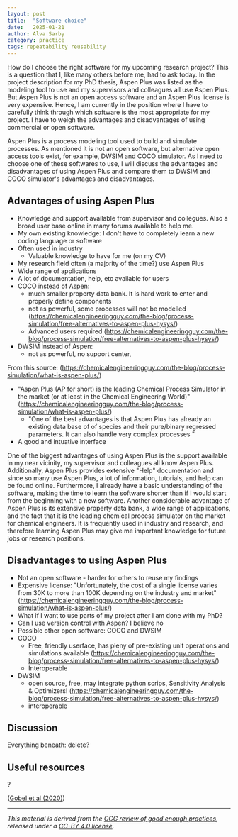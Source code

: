 ```yaml
---
layout: post
title:  "Software choice"
date:   2025-01-21
author: Alva Sarby
category: practice
tags: repeatability reusability 
---
```


How do I choose the right software for my upcoming research project? This is a question that I, like many others before me, had to ask today. In the project description for my PhD thesis, Aspen Plus was listed as the modeling tool to use and my supervisors and colleagues all use Aspen Plus. But Aspen Plus is not an open access software and an Aspen Plus license is very expensive. Hence, I am currently in the position where I have to carefully think through which software is the most appropriate for my project. I have to weigh the advantages and disadvantages of using commercial or open software.

Aspen Plus is a process modeling tool used to build and simulate processes. As mentioned it is not an open software, but alternative open access tools exist, for example, DWSIM and COCO simulator. As I need to choose one of these softwares to use, I will discuss the advantages and disadvantages of using Aspen Plus and compare them to DWSIM and COCO simulator's advantages and disadvantages.   

## Advantages of using Aspen Plus
- Knowledge and support available from supervisor and collegues. Also a broad user base online in many forums available to help me. 
- My own existing knowledge: I don't have to completely learn a new coding language or software
- Often used in industry
    - Valuable knowledge to have for me (on my CV)
- My research field often (a majority of the time?) use Aspen Plus
- Wide range of applications
- A lot of documentation, help, etc available for users
- COCO instead of Aspen: 
    - much smaller property data bank. It is hard work to enter and properly define components
    - not as powerful, some processes will not be modelled (https://chemicalengineeringguy.com/the-blog/process-simulation/free-alternatives-to-aspen-plus-hysys/)
    - Advanced users required (https://chemicalengineeringguy.com/the-blog/process-simulation/free-alternatives-to-aspen-plus-hysys/)
- DWSIM instead of Aspen:
    - not as powerful, no support center, 

From this source: (https://chemicalengineeringguy.com/the-blog/process-simulation/what-is-aspen-plus/) 
- "Aspen Plus (AP for short) is the leading Chemical Process Simulator in the market (or at least in the Chemical Engineering World)" (https://chemicalengineeringguy.com/the-blog/process-simulation/what-is-aspen-plus/) 
    - "One of the best advantages is that Aspen Plus has already an existing data base of of species and their pure/binary regressed parameters. It can also handle very complex processes "
- A good and intuative interface

One of the biggest advantages of using Aspen Plus is the support available in my near vicinity, my supervisor and colleagues all know Aspen Plus. Additionally, Aspen Plus provides extensive "Help" documentation and since so many use Aspen Plus, a lot of information, tutorials, and help can be found online. Furthermore, I already have a basic understanding of the software, making the time to learn the software shorter than if I would start from the beginning with a new software. Another considerable advantage of Aspen Plus is its extensive property data bank, a wide range of applications, and the fact that it is the leading chemical process simulator on the market for chemical engineers. It is frequently used in industry and research, and therefore learning Aspen Plus may give me important knowledge for future jobs or research positions.   

## Disadvantages to using Aspen Plus
- Not an open software - harder for others to reuse my findings
- Expensive license: "Unfortunately, the cost of a single license varies from 30K to more than 100K depending on the industry and market" (https://chemicalengineeringguy.com/the-blog/process-simulation/what-is-aspen-plus/) 
- What if I want to use parts of my project after I am done with my PhD?
- Can I use version control with Aspen? I believe no
- Possible other open software: COCO and DWSIM
- COCO
    - Free, friendly userface, has pleny of pre-existing unit operations and simulations available (https://chemicalengineeringguy.com/the-blog/process-simulation/free-alternatives-to-aspen-plus-hysys/)
    - Interoperable
- DWSIM
    - open source, free, may integrate python scrips, Sensitivity Analysis & Optimizers! (https://chemicalengineeringguy.com/the-blog/process-simulation/free-alternatives-to-aspen-plus-hysys/)
    - interoperable



## Discussion


Everything beneath: delete?
## Useful resources
?


 ([Gobel et al (2020)][1])

------------
*This material is derived from the [CCG review of good enough practices][2], released under a [CC-BY 4.0 license][3].*

[1]: <https://direct.mit.edu/dint/article/2/1-2/108/10003/FAIR-Computational-Workflows> "Goble, C., Cohen-Boulakia, S., Soiland-Reyes, S., Garijo, D., Gil, Y., Crusoe, M.R., Peters, K., Schober, D., 2020. FAIR Computational Workflows, *Data Intelligence*, vol. 2, no. 1–2, 1135 pp. 108–121. DOI: 10.1162/dint_a_00033."
[2]: https://doi.org/10.5281/zenodo.5911546 "Usher, William, Beltramo, Agnese, Gardumi, Francesco, Martin, Viktoria, & Petrarulo, Luca. (2022). CCG Platform - Body of Knowledge: Review of Good Practice (1.3). Zenodo. https://doi.org/10.5281/zenodo.5911546"
[3]: https://creativecommons.org/licenses/by/4.0/legalcode
